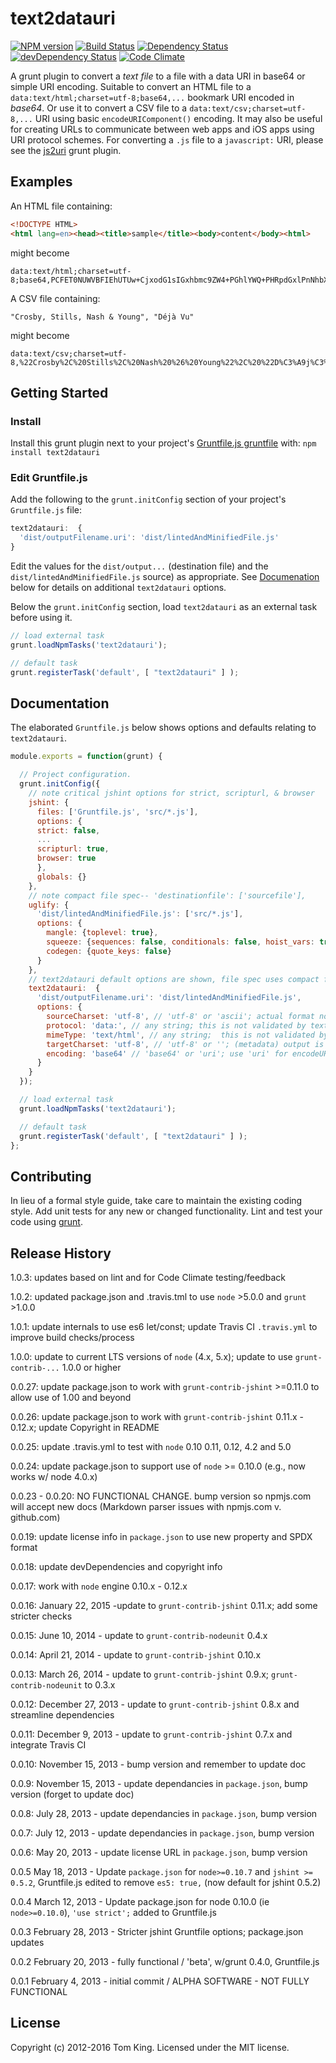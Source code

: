 # text2datauri

[![NPM version][npm-image]][npm-url] [![Build Status][build-image]][build-url]
[![Dependency Status][dep-image]][dep-url] [![devDependency Status][devDep-image]][devDep-url]
[![Code Climate](https://codeclimate.com/repos/5869627babdcb93a130096a5/badges/079a34796fa683ad28a1/gpa.svg)](https://codeclimate.com/repos/5869627babdcb93a130096a5/feed)

A grunt plugin to convert a _text_ _file_ to a file with a data URI in base64 or
simple URI encoding. Suitable to convert an HTML file to a `data:text/html;charset=utf-8;base64,...`
bookmark URI encoded in _base64_. Or use it to convert a CSV file to a
`data:text/csv;charset=utf-8,...` URI using basic `encodeURIComponent()` encoding.
It may also be useful for creating URLs to communicate between web apps and iOS
apps using URI protocol schemes. For converting a `.js` file to a `javascript:`
URI, please see the [js2uri] grunt plugin.

## Examples

An HTML file containing:

```html
<!DOCTYPE HTML>
<html lang=en><head><title>sample</title><body>content</body><html>
```

might become

```url
data:text/html;charset=utf-8;base64,PCFET0NUWVBFIEhUTUw+CjxodG1sIGxhbmc9ZW4+PGhlYWQ+PHRpdGxlPnNhbXBsZTwvdGl0bGU+PGJvZHk+Y29udGVudDwvYm9keT48aHRtbD4=
```

A CSV file containing:

```csv
"Crosby, Stills, Nash & Young", "Déjà Vu"
```

might become

```url
data:text/csv;charset=utf-8,%22Crosby%2C%20Stills%2C%20Nash%20%26%20Young%22%2C%20%22D%C3%A9j%C3%A0%20Vu%22
```

## Getting Started

### Install

Install this grunt plugin next to your project's [Gruntfile.js gruntfile][getting-started]
with: `npm install text2datauri`

### Edit Gruntfile.js

Add the following to the `grunt.initConfig` section of your project's `Gruntfile.js`
file:

```javascript
text2datauri:  {
  'dist/outputFilename.uri': 'dist/lintedAndMinifiedFile.js'
}
```

Edit the  values for the `dist/output...` (destination file) and the `dist/lintedAndMinifiedFile.js`
source) as appropriate. See [Documenation](#documentation) below for details on
additional `text2datauri` options.

Below the `grunt.initConfig` section, load `text2datauri` as an external task
before using it.

```javascript
// load external task
grunt.loadNpmTasks('text2datauri');

// default task
grunt.registerTask('default', [ "text2datauri" ] );
```

## Documentation

The elaborated `Gruntfile.js` below shows options and defaults relating to `text2datauri`.

```javascript
module.exports = function(grunt) {

  // Project configuration.
  grunt.initConfig({
    // note critical jshint options for strict, scripturl, & browser
    jshint: {
      files: ['Gruntfile.js', 'src/*.js'],
      options: {
      strict: false,
      ...
      scripturl: true,
      browser: true
      },
      globals: {}
    },
    // note compact file spec-- 'destinationfile': ['sourcefile'],
    uglify: {
      'dist/lintedAndMinifiedFile.js': ['src/*.js'],
      options: {
        mangle: {toplevel: true},
        squeeze: {sequences: false, conditionals: false, hoist_vars: true},
        codegen: {quote_keys: false}
      }
    },
    // text2datauri default options are shown, file spec uses compact form
    text2datauri:  {
      'dist/outputFilename.uri': 'dist/lintedAndMinifiedFile.js',
      options: {
        sourceCharset: 'utf-8', // 'utf-8' or 'ascii'; actual format not validated
        protocol: 'data:', // any string; this is not validated by text2datauri
        mimeType: 'text/html', // any string;  this is not validated by text2datauri
        targetCharset: 'utf-8', // 'utf-8' or ''; (metadata) output is always utf-8
        encoding: 'base64' // 'base64' or 'uri'; use 'uri' for encodeURIComponent()
      }
    }
  });

  // load external task
  grunt.loadNpmTasks('text2datauri');

  // default task
  grunt.registerTask('default', [ "text2datauri" ] );
};
```

## Contributing

In lieu of a formal style guide, take care to maintain the existing coding style.
Add unit tests for any new or changed functionality. Lint and test your code using
[grunt].

## Release History

1.0.3: updates based on lint and for Code Climate testing/feedback

1.0.2: updated package.json and .travis.tml to use `node` >5.0.0 and `grunt` >1.0.0

1.0.1: update internals to use es6 let/const; update Travis CI `.travis.yml` to
improve build checks/process

1.0.0: update to current LTS versions of `node` (4.x, 5.x); update to use `grunt-contrib-...`
1.0.0 or higher

0.0.27: update package.json to work with `grunt-contrib-jshint` >=0.11.0 to allow
use of 1.00 and beyond

0.0.26: update package.json to work with `grunt-contrib-jshint` 0.11.x - 0.12.x;
update Copyright in README

0.0.25: update .travis.yml to test with `node` 0.10 0.11, 0.12, 4.2 and 5.0

0.0.24: update package.json to support use of `node` >= 0.10.0 (e.g., now works
w/ node 4.0.x)

0.0.23 - 0.0.20: NO FUNCTIONAL CHANGE. bump version so npmjs.com will accept new
docs (Markdown parser issues with npmjs.com v. github.com)

0.0.19: update license info in `package.json` to use new property and SPDX format

0.0.18: update devDependencies and copyright info

0.0.17: work with `node` engine 0.10.x - 0.12.x

0.0.16: January 22, 2015 -update to `grunt-contrib-jshint` 0.11.x; add some stricter
checks

0.0.15: June 10, 2014 - update to `grunt-contrib-nodeunit` 0.4.x

0.0.14: April 21, 2014 - update to `grunt-contrib-jshint` 0.10.x

0.0.13: March 26, 2014 - update to `grunt-contrib-jshint` 0.9.x; `grunt-contrib-nodeunit`
to 0.3.x

0.0.12: December 27, 2013 - update to `grunt-contrib-jshint` 0.8.x and streamline
dependencies

0.0.11: December 9, 2013 - update to `grunt-contrib-jshint` 0.7.x and integrate
Travis CI

0.0.10: November 15, 2013 - bump version and remember to update doc

0.0.9: November 15, 2013 - update dependancies in `package.json`, bump version
(forget to update doc)

0.0.8: July 28, 2013 - update dependancies in `package.json`, bump version

0.0.7: July 12, 2013 - update dependancies in `package.json`, bump version

0.0.6: May 20, 2013 - update license URL in `package.json`, bump version

0.0.5 May 18, 2013 - Update `package.json` for `node>=0.10.7` and `jshint >= 0.5.2`,
Gruntfile.js edited to remove `es5: true,` (now default for jshint 0.5.2)

0.0.4 March 12, 2013 - Update package.json for node 0.10.0 (ie `node>=0.10.0`),
`'use strict';` added to Gruntfile.js

0.0.3 February 28, 2013 - Stricter jshint Gruntfile options; package.json updates

0.0.2 February 20, 2013 - fully functional / 'beta', w/grunt 0.4.0, Gruntfile.js

0.0.1 February 4, 2013 - initial commit / ALPHA SOFTWARE - NOT FULLY FUNCTIONAL

## License

Copyright (c) 2012-2016 Tom King.
Licensed under the MIT license.

<!-- reference URLs -->

[build-image]: https://secure.travis-ci.org/mobilemind/text2datauri.svg?branch=master

[build-url]: https://travis-ci.org/mobilemind/text2datauri

[npm-image]: https://img.shields.io/npm/v/text2datauri.svg

[npm-url]: https://www.npmjs.com/package/text2datauri

[dep-image]: https://david-dm.org/mobilemind/text2datauri.svg

[dep-url]: https://david-dm.org/mobilemind/text2datauri

[devDep-image]: https://img.shields.io/david/dev/mobilemind/text2datauri.svg

[devDep-url]: https://david-dm.org/mobilemind/text2datauri#info=devDependencies

[grunt]: http://gruntjs.com/

[getting-started]: http://gruntjs.com/getting-started

[js2uri]: http://npmjs.org/package/js2uri
